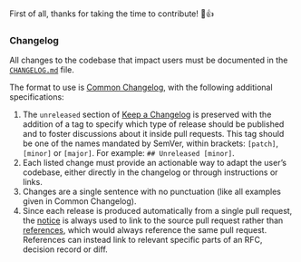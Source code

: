 First of all, thanks for taking the time to contribute! 🎉👍

### Changelog

All changes to the codebase that impact users must be documented in the [`CHANGELOG.md`](./CHANGELOG.md) file.

The format to use is [Common Changelog](https://common-changelog.org), with the following additional specifications:

1. The `unreleased` section of [Keep a Changelog](https://keepachangelog.com/en/1.0.0/) is preserved with the addition of a tag to specify which type of release should be published and to foster discussions about it inside pull requests. This tag should be one of the names mandated by SemVer, within brackets: `[patch]`, `[minor]` or `[major]`. For example: `## Unreleased [minor]`.
2. Each listed change must provide an actionable way to adapt the user’s codebase, either directly in the changelog or through instructions or links.
3. Changes are a single sentence with no punctuation (like all examples given in Common Changelog).
4. Since each release is produced automatically from a single pull request, the [notice](https://common-changelog.org/#23-notice) is always used to link to the source pull request rather than [references](https://common-changelog.org/#242-references), which would always reference the same pull request. References can instead link to relevant specific parts of an RFC, decision record or diff.
